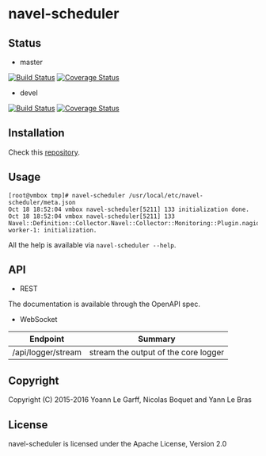 navel-scheduler
===============

Status
------

- master

[![Build Status](https://travis-ci.org/Navel-IT/navel-scheduler.svg?branch=master)](https://travis-ci.org/Navel-IT/navel-scheduler?branch=master)
[![Coverage Status](https://coveralls.io/repos/github/Navel-IT/navel-scheduler/badge.svg?branch=master)](https://coveralls.io/github/Navel-IT/navel-scheduler?branch=master)

- devel

[![Build Status](https://travis-ci.org/Navel-IT/navel-scheduler.svg?branch=devel)](https://travis-ci.org/Navel-IT/navel-scheduler?branch=devel)
[![Coverage Status](https://coveralls.io/repos/github/Navel-IT/navel-scheduler/badge.svg?branch=devel)](https://coveralls.io/github/Navel-IT/navel-scheduler?branch=devel)

Installation
------------

Check this [repository](https://github.com/navel-it/navel-installation-scripts).

Usage
-----

```
[root@vmbox tmp]# navel-scheduler /usr/local/etc/navel-scheduler/meta.json
Oct 18 18:52:04 vmbox navel-scheduler[5211] 133 initialization done.
Oct 18 18:52:04 vmbox navel-scheduler[5211] 133 Navel::Definition::Collector.Navel::Collector::Monitoring::Plugin.nagios-worker-1: initialization.
```

All the help is available via `navel-scheduler --help`.

API
---

- REST

The documentation is available through the OpenAPI spec.

- WebSocket

Endpoint | Summary
-------- | -------
/api/logger/stream | stream the output of the core logger

Copyright
---------

Copyright (C) 2015-2016 Yoann Le Garff, Nicolas Boquet and Yann Le Bras

License
-------

navel-scheduler is licensed under the Apache License, Version 2.0

